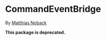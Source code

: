 # CommandEventBridge

By [Matthias Noback](http://php-and-symfony.matthiasnoback.nl/)

**This package is deprecated.**
